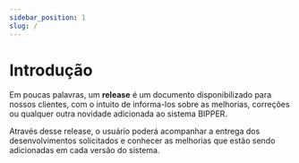 ```yaml
---
sidebar_position: 1
slug: /
---
```


# Introdução

Em poucas palavras, um **release** é um documento disponibilizado para nossos clientes, com o intuito de informa-los sobre as melhorias, correções ou qualquer outra novidade adicionada ao sistema BIPPER. 

Através desse release, o usuário poderá acompanhar a entrega dos desenvolvimentos solicitados e conhecer as melhorias que estão sendo adicionadas em cada versão do sistema.